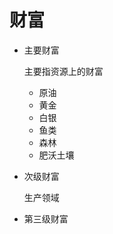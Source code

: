 # 财富

* 主要财富

    主要指资源上的财富

    * 原油
    * 黄金
    * 白银
    * 鱼类
    * 森林
    * 肥沃土壤

* 次级财富

    生产领域

* 第三级财富